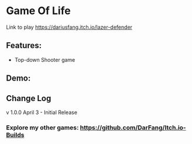 # Game Of Life
Link to play https://dariusfang.itch.io/lazer-defender

## Features:

- Top-down Shooter game

## Demo:

## Change Log

v 1.0.0 April 3 - Initial Release

### Explore my other games: https://github.com/DarFang/Itch.io-Builds